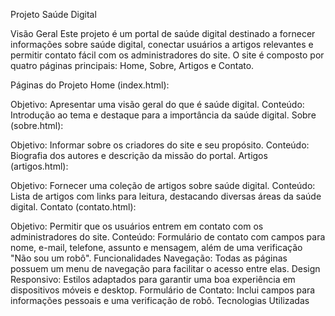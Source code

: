 Projeto Saúde Digital

Visão Geral
Este projeto é um portal de saúde digital destinado a fornecer informações sobre saúde digital, conectar usuários a artigos relevantes e permitir contato fácil com os administradores do site. O site é composto por quatro páginas principais: Home, Sobre, Artigos e Contato.

Páginas do Projeto
Home (index.html):

Objetivo: Apresentar uma visão geral do que é saúde digital.
Conteúdo: Introdução ao tema e destaque para a importância da saúde digital.
Sobre (sobre.html):

Objetivo: Informar sobre os criadores do site e seu propósito.
Conteúdo: Biografia dos autores e descrição da missão do portal.
Artigos (artigos.html):

Objetivo: Fornecer uma coleção de artigos sobre saúde digital.
Conteúdo: Lista de artigos com links para leitura, destacando diversas áreas da saúde digital.
Contato (contato.html):

Objetivo: Permitir que os usuários entrem em contato com os administradores do site.
Conteúdo: Formulário de contato com campos para nome, e-mail, telefone, assunto e mensagem, além de uma verificação "Não sou um robô".
Funcionalidades
Navegação: Todas as páginas possuem um menu de navegação para facilitar o acesso entre elas.
Design Responsivo: Estilos adaptados para garantir uma boa experiência em dispositivos móveis e desktop.
Formulário de Contato: Inclui campos para informações pessoais e uma verificação de robô.
Tecnologias Utilizadas
